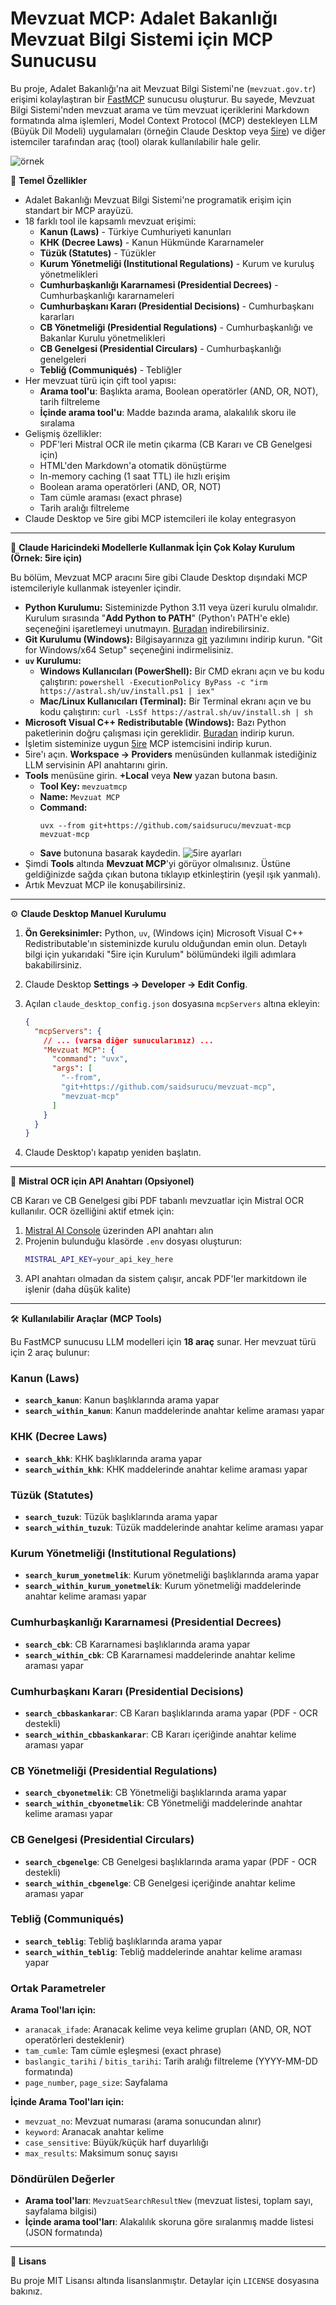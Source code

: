 # Mevzuat MCP: Adalet Bakanlığı Mevzuat Bilgi Sistemi için MCP Sunucusu

Bu proje, Adalet Bakanlığı'na ait Mevzuat Bilgi Sistemi'ne (`mevzuat.gov.tr`) erişimi kolaylaştıran bir [FastMCP](https://gofastmcp.com/) sunucusu oluşturur. Bu sayede, Mevzuat Bilgi Sistemi'nden mevzuat arama ve tüm mevzuat içeriklerini Markdown formatında alma işlemleri, Model Context Protocol (MCP) destekleyen LLM (Büyük Dil Modeli) uygulamaları (örneğin Claude Desktop veya [5ire](https://5ire.app)) ve diğer istemciler tarafından araç (tool) olarak kullanılabilir hale gelir.

![örnek](./ornek.png)

🎯 **Temel Özellikler**

* Adalet Bakanlığı Mevzuat Bilgi Sistemi'ne programatik erişim için standart bir MCP arayüzü.
* 18 farklı tool ile kapsamlı mevzuat erişimi:
    * **Kanun (Laws)** - Türkiye Cumhuriyeti kanunları
    * **KHK (Decree Laws)** - Kanun Hükmünde Kararnameler
    * **Tüzük (Statutes)** - Tüzükler
    * **Kurum Yönetmeliği (Institutional Regulations)** - Kurum ve kuruluş yönetmelikleri
    * **Cumhurbaşkanlığı Kararnamesi (Presidential Decrees)** - Cumhurbaşkanlığı kararnameleri
    * **Cumhurbaşkanı Kararı (Presidential Decisions)** - Cumhurbaşkanı kararları
    * **CB Yönetmeliği (Presidential Regulations)** - Cumhurbaşkanlığı ve Bakanlar Kurulu yönetmelikleri
    * **CB Genelgesi (Presidential Circulars)** - Cumhurbaşkanlığı genelgeleri
    * **Tebliğ (Communiqués)** - Tebliğler
* Her mevzuat türü için çift tool yapısı:
    * **Arama tool'u**: Başlıkta arama, Boolean operatörler (AND, OR, NOT), tarih filtreleme
    * **İçinde arama tool'u**: Madde bazında arama, alakalılık skoru ile sıralama
* Gelişmiş özellikler:
    * PDF'leri Mistral OCR ile metin çıkarma (CB Kararı ve CB Genelgesi için)
    * HTML'den Markdown'a otomatik dönüştürme
    * In-memory caching (1 saat TTL) ile hızlı erişim
    * Boolean arama operatörleri (AND, OR, NOT)
    * Tam cümle araması (exact phrase)
    * Tarih aralığı filtreleme
* Claude Desktop ve 5ire gibi MCP istemcileri ile kolay entegrasyon

---
🚀 **Claude Haricindeki Modellerle Kullanmak İçin Çok Kolay Kurulum (Örnek: 5ire için)**

Bu bölüm, Mevzuat MCP aracını 5ire gibi Claude Desktop dışındaki MCP istemcileriyle kullanmak isteyenler içindir.

* **Python Kurulumu:** Sisteminizde Python 3.11 veya üzeri kurulu olmalıdır. Kurulum sırasında "**Add Python to PATH**" (Python'ı PATH'e ekle) seçeneğini işaretlemeyi unutmayın. [Buradan](https://www.python.org/downloads/) indirebilirsiniz.
* **Git Kurulumu (Windows):** Bilgisayarınıza [git](https://git-scm.com/downloads/win) yazılımını indirip kurun. "Git for Windows/x64 Setup" seçeneğini indirmelisiniz.
* **`uv` Kurulumu:**
    * **Windows Kullanıcıları (PowerShell):** Bir CMD ekranı açın ve bu kodu çalıştırın: `powershell -ExecutionPolicy ByPass -c "irm https://astral.sh/uv/install.ps1 | iex"`
    * **Mac/Linux Kullanıcıları (Terminal):** Bir Terminal ekranı açın ve bu kodu çalıştırın: `curl -LsSf https://astral.sh/uv/install.sh | sh`
* **Microsoft Visual C++ Redistributable (Windows):** Bazı Python paketlerinin doğru çalışması için gereklidir. [Buradan](https://learn.microsoft.com/en-us/cpp/windows/latest-supported-vc-redist?view=msvc-170) indirip kurun.
* İşletim sisteminize uygun [5ire](https://5ire.app) MCP istemcisini indirip kurun.
* 5ire'ı açın. **Workspace -> Providers** menüsünden kullanmak istediğiniz LLM servisinin API anahtarını girin.
* **Tools** menüsüne girin. **+Local** veya **New** yazan butona basın.
    * **Tool Key:** `mevzuatmcp`
    * **Name:** `Mevzuat MCP`
    * **Command:**
        ```
        uvx --from git+https://github.com/saidsurucu/mevzuat-mcp mevzuat-mcp
        ```
    * **Save** butonuna basarak kaydedin.
![5ire ayarları](./5ire-settings.png)
* Şimdi **Tools** altında **Mevzuat MCP**'yi görüyor olmalısınız. Üstüne geldiğinizde sağda çıkan butona tıklayıp etkinleştirin (yeşil ışık yanmalı).
* Artık Mevzuat MCP ile konuşabilirsiniz.

---
⚙️ **Claude Desktop Manuel Kurulumu**


1.  **Ön Gereksinimler:** Python, `uv`, (Windows için) Microsoft Visual C++ Redistributable'ın sisteminizde kurulu olduğundan emin olun. Detaylı bilgi için yukarıdaki "5ire için Kurulum" bölümündeki ilgili adımlara bakabilirsiniz.
2.  Claude Desktop **Settings -> Developer -> Edit Config**.
3.  Açılan `claude_desktop_config.json` dosyasına `mcpServers` altına ekleyin:

    ```json
    {
      "mcpServers": {
        // ... (varsa diğer sunucularınız) ...
        "Mevzuat MCP": {
          "command": "uvx",
          "args": [
            "--from",
            "git+https://github.com/saidsurucu/mevzuat-mcp",
            "mevzuat-mcp"
          ]
        }
      }
    }
    ```
4.  Claude Desktop'ı kapatıp yeniden başlatın.

---
🔑 **Mistral OCR için API Anahtarı (Opsiyonel)**

CB Kararı ve CB Genelgesi gibi PDF tabanlı mevzuatlar için Mistral OCR kullanılır. OCR özelliğini aktif etmek için:

1. [Mistral AI Console](https://console.mistral.ai/) üzerinden API anahtarı alın
2. Projenin bulunduğu klasörde `.env` dosyası oluşturun:
   ```bash
   MISTRAL_API_KEY=your_api_key_here
   ```
3. API anahtarı olmadan da sistem çalışır, ancak PDF'ler markitdown ile işlenir (daha düşük kalite)

---
🛠️ **Kullanılabilir Araçlar (MCP Tools)**

Bu FastMCP sunucusu LLM modelleri için **18 araç** sunar. Her mevzuat türü için 2 araç bulunur:

### Kanun (Laws)
* **`search_kanun`**: Kanun başlıklarında arama yapar
* **`search_within_kanun`**: Kanun maddelerinde anahtar kelime araması yapar

### KHK (Decree Laws)
* **`search_khk`**: KHK başlıklarında arama yapar
* **`search_within_khk`**: KHK maddelerinde anahtar kelime araması yapar

### Tüzük (Statutes)
* **`search_tuzuk`**: Tüzük başlıklarında arama yapar
* **`search_within_tuzuk`**: Tüzük maddelerinde anahtar kelime araması yapar

### Kurum Yönetmeliği (Institutional Regulations)
* **`search_kurum_yonetmelik`**: Kurum yönetmeliği başlıklarında arama yapar
* **`search_within_kurum_yonetmelik`**: Kurum yönetmeliği maddelerinde anahtar kelime araması yapar

### Cumhurbaşkanlığı Kararnamesi (Presidential Decrees)
* **`search_cbk`**: CB Kararnamesi başlıklarında arama yapar
* **`search_within_cbk`**: CB Kararnamesi maddelerinde anahtar kelime araması yapar

### Cumhurbaşkanı Kararı (Presidential Decisions)
* **`search_cbbaskankarar`**: CB Kararı başlıklarında arama yapar (PDF - OCR destekli)
* **`search_within_cbbaskankarar`**: CB Kararı içeriğinde anahtar kelime araması yapar

### CB Yönetmeliği (Presidential Regulations)
* **`search_cbyonetmelik`**: CB Yönetmeliği başlıklarında arama yapar
* **`search_within_cbyonetmelik`**: CB Yönetmeliği maddelerinde anahtar kelime araması yapar

### CB Genelgesi (Presidential Circulars)
* **`search_cbgenelge`**: CB Genelgesi başlıklarında arama yapar (PDF - OCR destekli)
* **`search_within_cbgenelge`**: CB Genelgesi içeriğinde anahtar kelime araması yapar

### Tebliğ (Communiqués)
* **`search_teblig`**: Tebliğ başlıklarında arama yapar
* **`search_within_teblig`**: Tebliğ maddelerinde anahtar kelime araması yapar

### Ortak Parametreler

**Arama Tool'ları için:**
* `aranacak_ifade`: Aranacak kelime veya kelime grupları (AND, OR, NOT operatörleri desteklenir)
* `tam_cumle`: Tam cümle eşleşmesi (exact phrase)
* `baslangic_tarihi` / `bitis_tarihi`: Tarih aralığı filtreleme (YYYY-MM-DD formatında)
* `page_number`, `page_size`: Sayfalama

**İçinde Arama Tool'ları için:**
* `mevzuat_no`: Mevzuat numarası (arama sonucundan alınır)
* `keyword`: Aranacak anahtar kelime
* `case_sensitive`: Büyük/küçük harf duyarlılığı
* `max_results`: Maksimum sonuç sayısı

### Döndürülen Değerler
* **Arama tool'ları**: `MevzuatSearchResultNew` (mevzuat listesi, toplam sayı, sayfalama bilgisi)
* **İçinde arama tool'ları**: Alakalılık skoruna göre sıralanmış madde listesi (JSON formatında)

---
📜 **Lisans**

Bu proje MIT Lisansı altında lisanslanmıştır. Detaylar için `LICENSE` dosyasına bakınız.
